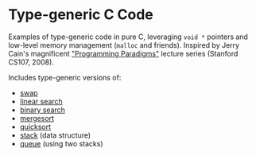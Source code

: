 # Type-generic C Code

Examples of type-generic code in pure C, leveraging `void *` pointers and low-level memory management (`malloc` and friends).
Inspired by Jerry Cain's magnificent ["Programming Paradigms"](https://see.stanford.edu/course/cs107) lecture series (Stanford CS107, 2008).

Includes type-generic versions of:

  - [swap](swap.c)
  - [linear search](lsearch.c)
  - [binary search](bsearch.c)
  - [mergesort](mergesort.c)
  - [quicksort](quicksort.c)
  - [stack](stack.c) (data structure)
  - [queue](queue.c) (using two stacks)
